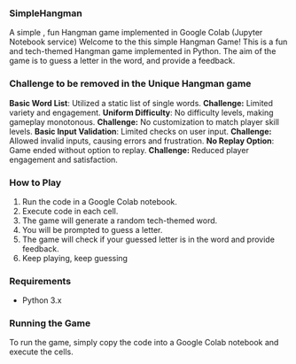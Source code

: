 ### SimpleHangman
A simple , fun Hangman game implemented in Google Colab (Jupyter Notebook service)
Welcome to the this simple Hangman Game! This is a fun and tech-themed Hangman game implemented in Python. The aim of the game is to guess a letter in the word, and provide a feedback.

### Challenge to be removed in the Unique Hangman game
**Basic Word List**: Utilized a static list of single words. 
  **Challenge:** Limited variety and engagement.
**Uniform Difficulty**: No difficulty levels, making gameplay monotonous. 
  **Challenge:** No customization to match player skill levels.
**Basic Input Validation**: Limited checks on user input. 
  **Challenge:** Allowed invalid inputs, causing errors and frustration.
**No Replay Option**: Game ended without option to replay. 
  **Challenge:** Reduced player engagement and satisfaction.

### How to Play
1. Run the code in a Google Colab notebook.
2. Execute code in each cell.
3. The game will generate a random tech-themed word.
4. You will be prompted to guess a letter.
5. The game will check if your guessed letter is in the word and provide feedback.
6. Keep playing, keep guessing

### Requirements
- Python 3.x

### Running the Game
To run the game, simply copy the code into a Google Colab notebook and execute the cells.
